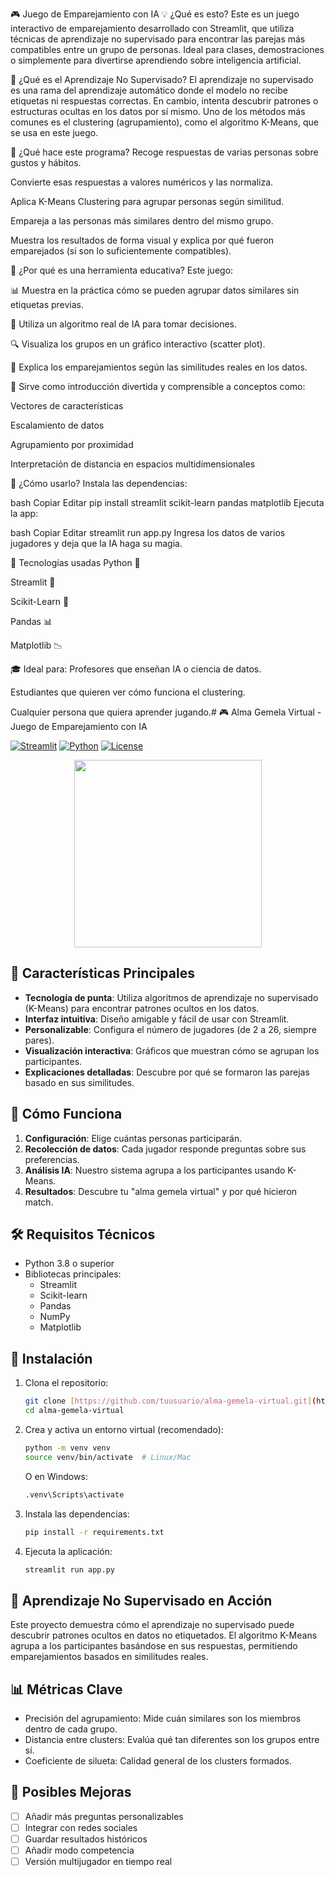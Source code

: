 🎮 Juego de Emparejamiento con IA
💡 ¿Qué es esto?
Este es un juego interactivo de emparejamiento desarrollado con Streamlit, que utiliza técnicas de aprendizaje no supervisado para encontrar las parejas más compatibles entre un grupo de personas. Ideal para clases, demostraciones o simplemente para divertirse aprendiendo sobre inteligencia artificial.

🧠 ¿Qué es el Aprendizaje No Supervisado?
El aprendizaje no supervisado es una rama del aprendizaje automático donde el modelo no recibe etiquetas ni respuestas correctas. En cambio, intenta descubrir patrones o estructuras ocultas en los datos por sí mismo. Uno de los métodos más comunes es el clustering (agrupamiento), como el algoritmo K-Means, que se usa en este juego.

🧪 ¿Qué hace este programa?
Recoge respuestas de varias personas sobre gustos y hábitos.

Convierte esas respuestas a valores numéricos y las normaliza.

Aplica K-Means Clustering para agrupar personas según similitud.

Empareja a las personas más similares dentro del mismo grupo.

Muestra los resultados de forma visual y explica por qué fueron emparejados (si son lo suficientemente compatibles).

🧭 ¿Por qué es una herramienta educativa?
Este juego:

📊 Muestra en la práctica cómo se pueden agrupar datos similares sin etiquetas previas.

🤖 Utiliza un algoritmo real de IA para tomar decisiones.

🔍 Visualiza los grupos en un gráfico interactivo (scatter plot).

💬 Explica los emparejamientos según las similitudes reales en los datos.

🧠 Sirve como introducción divertida y comprensible a conceptos como:

Vectores de características

Escalamiento de datos

Agrupamiento por proximidad

Interpretación de distancia en espacios multidimensionales

🚀 ¿Cómo usarlo?
Instala las dependencias:

bash
Copiar
Editar
pip install streamlit scikit-learn pandas matplotlib
Ejecuta la app:

bash
Copiar
Editar
streamlit run app.py
Ingresa los datos de varios jugadores y deja que la IA haga su magia.

🧩 Tecnologías usadas
Python 🐍

Streamlit 🎈

Scikit-Learn 🤖

Pandas 📊

Matplotlib 📉

🎓 Ideal para:
Profesores que enseñan IA o ciencia de datos.

Estudiantes que quieren ver cómo funciona el clustering.

Cualquier persona que quiera aprender jugando.# 🎮 Alma Gemela Virtual - Juego de Emparejamiento con IA

[![Streamlit](https://img.shields.io/badge/Streamlit-FF4B4B?style=for-the-badge&logo=Streamlit&logoColor=white)](https://streamlit.io/)
[![Python](https://img.shields.io/badge/Python-3.8+-blue?style=for-the-badge&logo=python&logoColor=white)](#)
[![License](https://img.shields.io/badge/License-MIT-green.svg?style=for-the-badge)](#)

<div align="center">
  <img src="https://media.giphy.com/media/v1.Y2lkPTc5MGI3NjExcG9uZ2FjY2VtYW5pY2NpZ2VvYjJtY3VrMWw1Y2VjZ2VtZ3B5dCZlcD12MV9pbnRlcm5hbF9naWZfYnlfaWQmY3Q9Zw/3o7TKrQlfBvV6Xgd2w/giphy.gif" width="300">
</div>

## 🌟 Características Principales

- **Tecnología de punta**: Utiliza algoritmos de aprendizaje no supervisado (K-Means) para encontrar patrones ocultos en los datos.
- **Interfaz intuitiva**: Diseño amigable y fácil de usar con Streamlit.
- **Personalizable**: Configura el número de jugadores (de 2 a 26, siempre pares).
- **Visualización interactiva**: Gráficos que muestran cómo se agrupan los participantes.
- **Explicaciones detalladas**: Descubre por qué se formaron las parejas basado en sus similitudes.

## 🚀 Cómo Funciona

1. **Configuración**: Elige cuántas personas participarán.
2. **Recolección de datos**: Cada jugador responde preguntas sobre sus preferencias.
3. **Análisis IA**: Nuestro sistema agrupa a los participantes usando K-Means.
4. **Resultados**: Descubre tu "alma gemela virtual" y por qué hicieron match.

## 🛠️ Requisitos Técnicos

- Python 3.8 o superior
- Bibliotecas principales:
  - Streamlit
  - Scikit-learn
  - Pandas
  - NumPy
  - Matplotlib

## 🚀 Instalación

1. Clona el repositorio:
   ```bash
   git clone [https://github.com/tuusuario/alma-gemela-virtual.git](https://github.com/tuusuario/alma-gemela-virtual.git)
   cd alma-gemela-virtual
2. Crea y activa un entorno virtual (recomendado):
    ```bash
    python -m venv venv
    source venv/bin/activate  # Linux/Mac
    ```
    O en Windows:
    ```bash
    .venv\Scripts\activate
    ```
3. Instala las dependencias:
    ```bash
    pip install -r requirements.txt
    ```
4. Ejecuta la aplicación:
    ```bash
    streamlit run app.py
    ```

## 🎯 Aprendizaje No Supervisado en Acción
Este proyecto demuestra cómo el aprendizaje no supervisado puede descubrir patrones ocultos en datos no etiquetados. El algoritmo K-Means agrupa a los participantes basándose en sus respuestas, permitiendo emparejamientos basados en similitudes reales.

## 📊 Métricas Clave
- Precisión del agrupamiento: Mide cuán similares son los miembros dentro de cada grupo.
- Distancia entre clusters: Evalúa qué tan diferentes son los grupos entre sí.
- Coeficiente de silueta: Calidad general de los clusters formados.

## 🌈 Posibles Mejoras
- [ ] Añadir más preguntas personalizables
- [ ] Integrar con redes sociales
- [ ] Guardar resultados históricos
- [ ] Añadir modo competencia
- [ ] Versión multijugador en tiempo real